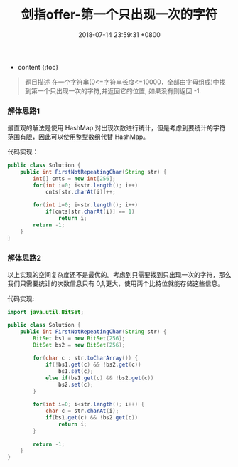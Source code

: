 ﻿---
layout: post
title:  "剑指offer-第一个只出现一次的字符"
date:   2018-07-14 23:59:31 +0800
categories: 剑指offer 
tags: 字符串 
---

* content
{:toc}

> 题目描述
在一个字符串(0<=字符串长度<=10000，全部由字母组成)中找到第一个只出现一次的字符,并返回它的位置, 如果没有则返回 -1.

### 解体思路1 
最直观的解法是使用 HashMap 对出现次数进行统计，但是考虑到要统计的字符范围有限，因此可以使用整型数组代替 HashMap。

代码实现：
```java
public class Solution {
    public int FirstNotRepeatingChar(String str) {
        int[] cnts = new int[256];
        for(int i=0; i<str.length(); i++)
            cnts[str.charAt(i)]++;
        
        for(int i=0; i<str.length(); i++)
            if(cnts[str.charAt(i)] == 1)
                return i;
        return -1;
    }
}
```
### 解体思路2
以上实现的空间复杂度还不是最优的。考虑到只需要找到只出现一次的字符，那么我们只需要统计的次数信息只有 0,1,更大，使用两个比特位就能存储这些信息。

代码实现:
```java
import java.util.BitSet;

public class Solution {
    public int FirstNotRepeatingChar(String str) {
        BitSet bs1 = new BitSet(256);
        BitSet bs2 = new BitSet(256);
        
        for(char c : str.toCharArray()) {
            if(!bs1.get(c) && !bs2.get(c))
                bs1.set(c);
            else if(bs1.get(c) && !bs2.get(c))
                bs2.set(c);
        }
        
        for(int i=0; i<str.length(); i++) {
            char c = str.charAt(i);
            if(bs1.get(c) && !bs2.get(c))
                return i;
        }
        
        return -1;
    }
}
```


